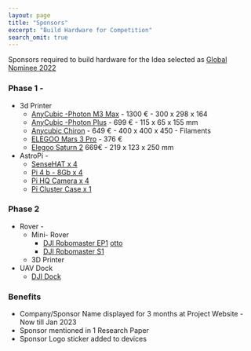 ```yaml
---
layout: page
title: "Sponsors"
excerpt: "Build Hardware for Competition"
search_omit: true
---
```


Sponsors required to build hardware for the Idea selected as [Global Nominee 2022](https://2022.spaceappschallenge.org/locations/magdeburg/teams)

### Phase 1 -
* 3d Printer
  * [AnyCubic -Photon M3 Max](https://www.amazon.de/ANYCUBIC-Photon-Printer-Monochrome-M3-Max/dp/B09SG9GXDX?ref_=ast_sto_dp&th=1) - 1300 €  - 300 x 298 x 164
  * [AnyCubic -Photon Plus](https://www.amazon.de/ANYCUBIC-Photon-Printer-Monochrome-M3-Max/dp/B083TMT47X?ref_=ast_sto_dp&th=1) - 699 €  - 115 x 65 x 155 mm
  * [Anycubic Chiron](https://www.amazon.de/Anycubic-Self-Developed-Automatic-25-Point-All-Metal/dp/B07HNY94V6?ref_=ast_sto_dp&th=1) - 649 € - 400 x 400 x 450 - Filaments
  * [ELEGOO Mars 3 Pro](https://www.amazon.de/ELEGOO-Drucker-Lichth%C3%A4rtungs-Monochrom-Druckgr%C3%B6%C3%9Fe-Mars-2-Pro/dp/B09V1BXRQV) - 376 €
  * [Elegoo Saturn 2](https://www.amazon.de/ELEGOO-Printer-Photocuring-Monochrome-Offline/dp/B09V1788C5?ref_=ast_sto_dp&th=1) 669€ - 219 x 123 x 250 mm
* AstroPi - 
  * [SenseHAT x 4](https://www.amazon.de/-/en/Raspberry-Pi%C2%AE-Sense-Expansion-Board/dp/B014HDG74S/)
  * [Pi 4 b - 8Gb x 4](https://www.welectron.com/Raspberry-Pi-4-B-8-GB-Official-Kit)
  * [Pi HQ Camera x 4](https://www.welectron.com/Offizielle-Raspberry-Pi-HQ-Kamera?src=raspberrypi)
  * [Pi Cluster Case x 1](https://www.amazon.de/-/en/GeeekPi-Raspberry-Cluster-Enclosure-Stackable/dp/B085ZZV66P/)

### Phase 2
* Rover -
  * Mini- Rover
    * [DJI Robomaster EP1](https://www.dji.com/de/robomaster-ep-core) [otto](https://www.otto.de/p/dji-roboter-robomaster-ep-1357384698#variationId=1357384699)
    * [DJI Robomaster S1](https://www.dji.com/de/robomaster-s1)
  * 3D Printer
* UAV Dock
  * [DJI Dock](https://www.dji.com/de/dock)


### Benefits
* Company/Sponsor Name displayed for 3 months at Project Website - Now till Jan 2023
* Sponsor mentioned in 1 Research Paper
* Sponsor Logo sticker added to devices
